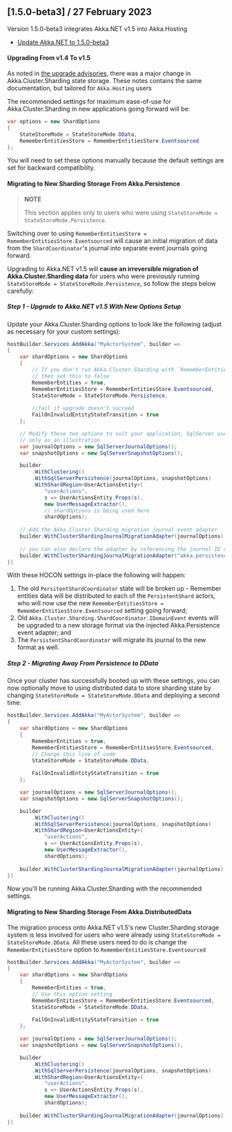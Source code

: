 ## [1.5.0-beta3] / 27 February 2023

Version 1.5.0-beta3 integrates Akka.NET v1.5 into Akka.Hosting

* [Update Akka.NET to 1.5.0-beta3](https://github.com/akkadotnet/akka.net/releases/tag/1.5.0-beta3)

#### Upgrading From v1.4 To v1.5
As noted in [the upgrade advisories](https://github.com/akkadotnet/akka.net/blob/c9ccc25207b5a4cfa963a5a23f96c0676fbbef10/docs/community/whats-new/akkadotnet-v1.5-upgrade-advisories.md), there was a major change in Akka.Cluster.Sharding state storage. These notes contains the same documentation, but tailored for `Akka.Hosting` users

The recommended settings for maximum ease-of-use for Akka.Cluster.Sharding in new applications going forward will be:

```csharp
var options = new ShardOptions
{
    StateStoreMode = StateStoreMode.DData,
    RememberEntitiesStore = RememberEntitiesStore.Eventsourced
};
```

You will need to set these options manually because the default settings are set for backward compatibility.

#### Migrating to New Sharding Storage From Akka.Persistence

> **NOTE**
> 
> This section applies only to users who were using `StateStoreMode = StateStoreMode.Persistence`.

Switching over to using `RememberEntitiesStore = RememberEntitiesStore.Eventsourced` will cause an initial migration of data from the `ShardCoordinator`'s journal into separate event journals going forward.

Upgrading to Akka.NET v1.5 will **cause an irreversible migration of Akka.Cluster.Sharding data** for users who were previously running `StateStoreMode = StateStoreMode.Persistence`, so follow the steps below carefully:

##### Step 1 - Upgrade to Akka.NET v1.5 With New Options Setup

Update your Akka.Cluster.Sharding options to look like the following (adjust as necessary for your custom settings):

```csharp
hostBuilder.Services.AddAkka("MyActorSystem", builder =>
{
    var shardOptions = new ShardOptions
    {
        // If you don't run Akka.Cluster.Sharding with `RememberEntities = true`,
        // then set this to false
        RememberEntities = true,
        RememberEntitiesStore = RememberEntitiesStore.Eventsourced,
        StateStoreMode = StateStoreMode.Persistence,
    
        //fail if upgrade doesn't succeed
        FailOnInvalidEntityStateTransition = true
    };

    // Modify these two options to suit your application, SqlServer used
    // only as an illustration
    var journalOptions = new SqlServerJournalOptions();
    var snapshotOptions = new SqlServerSnapshotOptions();

    builder
        .WithClustering()
        .WithSqlServerPersistence(journalOptions, snapshotOptions)
        .WithShardRegion<UserActionsEntity>(
            "userActions", 
            s => UserActionsEntity.Props(s),
            new UserMessageExtractor(),
            // shardOptions is being used here
            shardOptions);
    
    // Add the Akka.Cluster.Sharding migration journal event adapter
    builder.WithClusterShardingJournalMigrationAdapter(journalOptions);
    
    // you can also declare the adapter by referencing the journal ID directly
    builder.WithClusterShardingJournalMigrationAdapter("akka.persistence.journal.sql-server");
})
```

With these HOCON settings in-place the following will happen:

1. The old `PersitentShardCoordinator` state will be broken up - Remember entities data will be distributed to each of the `PersistentShard` actors, who will now use the new `RememberEntitiesStore = RememberEntitiesStore.Eventsourced` setting going forward;
2. Old `Akka.Cluster.Sharding.ShardCoordinator.IDomainEvent` events will be upgraded to a new storage format via the injected Akka.Persistence event adapter; and
3. The `PersistentShardCoordinator` will migrate its journal to the new format as well.

##### Step 2 - Migrating Away From Persistence to DData

Once your cluster has successfully booted up with these settings, you can now optionally move to using distributed data to store sharding state by changing `StateStoreMode = StateStoreMode.DData` and deploying a second time:

```csharp
hostBuilder.Services.AddAkka("MyActorSystem", builder =>
{
    var shardOptions = new ShardOptions
    {
        RememberEntities = true,
        RememberEntitiesStore = RememberEntitiesStore.Eventsourced,
        // Change this line of code
        StateStoreMode = StateStoreMode.DData,
    
        FailOnInvalidEntityStateTransition = true
    };

    var journalOptions = new SqlServerJournalOptions();
    var snapshotOptions = new SqlServerSnapshotOptions();

    builder
        .WithClustering()
        .WithSqlServerPersistence(journalOptions, snapshotOptions)
        .WithShardRegion<UserActionsEntity>(
            "userActions", 
            s => UserActionsEntity.Props(s),
            new UserMessageExtractor(),
            shardOptions);
    
    builder.WithClusterShardingJournalMigrationAdapter(journalOptions);
})
```

Now you'll be running Akka.Cluster.Sharding with the recommended settings.

#### Migrating to New Sharding Storage From Akka.DistributedData

The migration process onto Akka.NET v1.5's new Cluster.Sharding storage system is less involved for users who were already using `StateStoreMode = StateStoreMode.DData`. All these users need to do is change the `RememberEntitiesStore` option to `RememberEntitiesStore.Eventsourced`

```csharp
hostBuilder.Services.AddAkka("MyActorSystem", builder =>
{
    var shardOptions = new ShardOptions
    {
        RememberEntities = true,
        // Use this option setting
        RememberEntitiesStore = RememberEntitiesStore.Eventsourced,
        StateStoreMode = StateStoreMode.DData,
    
        FailOnInvalidEntityStateTransition = true
    };

    var journalOptions = new SqlServerJournalOptions();
    var snapshotOptions = new SqlServerSnapshotOptions();

    builder
        .WithClustering()
        .WithSqlServerPersistence(journalOptions, snapshotOptions)
        .WithShardRegion<UserActionsEntity>(
            "userActions", 
            s => UserActionsEntity.Props(s),
            new UserMessageExtractor(),
            shardOptions);
    
    builder.WithClusterShardingJournalMigrationAdapter(journalOptions);
})
```
